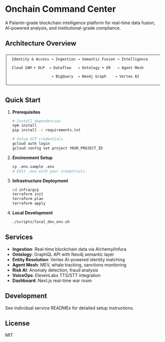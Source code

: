 # Onchain Command Center

A Palantir-grade blockchain intelligence platform for real-time data fusion, AI-powered analysis, and institutional-grade compliance.

## Architecture Overview

```
┌─────────────────────────────────────────────────────────────────────┐
│  Identity & Access → Ingestion → Semantic Fusion → Intelligence     │
│  Cloud IAM + DLP  → Dataflow   → Ontology + ER   → Agent Mesh       │
│                    → BigQuery  → Neo4j Graph    → Vertex AI         │
└─────────────────────────────────────────────────────────────────────┘
```

## Quick Start

1. **Prerequisites**
   ```bash
   # Install dependencies
   npm install
   pip install -r requirements.txt
   
   # Setup GCP credentials
   gcloud auth login
   gcloud config set project YOUR_PROJECT_ID
   ```

2. **Environment Setup**
   ```bash
   cp .env.sample .env
   # Edit .env with your credentials
   ```

3. **Infrastructure Deployment**
   ```bash
   cd infra/gcp
   terraform init
   terraform plan
   terraform apply
   ```

4. **Local Development**
   ```bash
   ./scripts/local_dev_env.sh
   ```

## Services

- **Ingestion**: Real-time blockchain data via Alchemy/Infura
- **Ontology**: GraphQL API with Neo4j semantic layer  
- **Entity Resolution**: Vertex AI-powered identity matching
- **Agent Mesh**: MEV, whale tracking, sanctions monitoring
- **Risk AI**: Anomaly detection, fraud analysis
- **VoiceOps**: ElevenLabs TTS/STT integration
- **Dashboard**: Next.js real-time war room

## Development

See individual service READMEs for detailed setup instructions.

## License

MIT